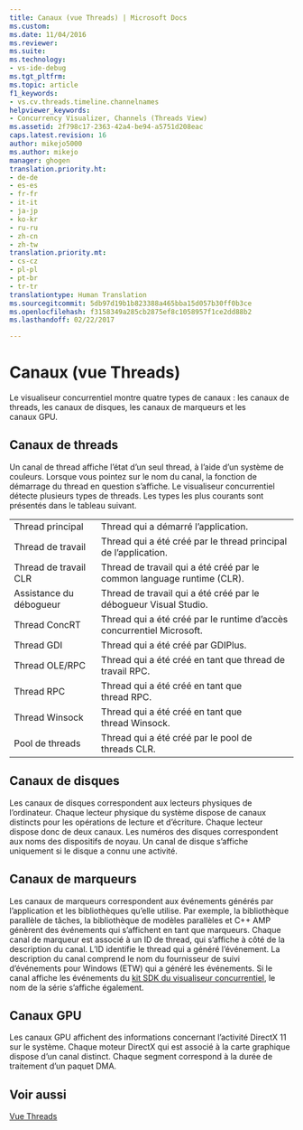 ```yaml
---
title: Canaux (vue Threads) | Microsoft Docs
ms.custom: 
ms.date: 11/04/2016
ms.reviewer: 
ms.suite: 
ms.technology:
- vs-ide-debug
ms.tgt_pltfrm: 
ms.topic: article
f1_keywords:
- vs.cv.threads.timeline.channelnames
helpviewer_keywords:
- Concurrency Visualizer, Channels (Threads View)
ms.assetid: 2f798c17-2363-42a4-be94-a5751d208eac
caps.latest.revision: 16
author: mikejo5000
ms.author: mikejo
manager: ghogen
translation.priority.ht:
- de-de
- es-es
- fr-fr
- it-it
- ja-jp
- ko-kr
- ru-ru
- zh-cn
- zh-tw
translation.priority.mt:
- cs-cz
- pl-pl
- pt-br
- tr-tr
translationtype: Human Translation
ms.sourcegitcommit: 5db97d19b1b823388a465bba15d057b30ff0b3ce
ms.openlocfilehash: f3158349a285cb2875ef8c1058957f1ce2dd88b2
ms.lasthandoff: 02/22/2017

---
```

# <a name="channels-threads-view"></a>Canaux (vue Threads)
Le visualiseur concurrentiel montre quatre types de canaux : les canaux de threads, les canaux de disques, les canaux de marqueurs et les canaux GPU.  
  
## <a name="thread-channels"></a>Canaux de threads  
 Un canal de thread affiche l’état d’un seul thread, à l’aide d’un système de couleurs. Lorsque vous pointez sur le nom du canal, la fonction de démarrage du thread en question s’affiche. Le visualiseur concurrentiel détecte plusieurs types de threads. Les types les plus courants sont présentés dans le tableau suivant.  
  
|||  
|-|-|  
|Thread principal|Thread qui a démarré l’application.|  
|Thread de travail|Thread qui a été créé par le thread principal de l’application.|  
|Thread de travail CLR|Thread de travail qui a été créé par le common language runtime (CLR).|  
|Assistance du débogueur|Thread de travail qui a été créé par le débogueur Visual Studio.|  
|Thread ConcRT|Thread qui a été créé par le runtime d’accès concurrentiel Microsoft.|  
|Thread GDI|Thread qui a été créé par GDIPlus.|  
|Thread OLE/RPC|Thread qui a été créé en tant que thread de travail RPC.|  
|Thread RPC|Thread qui a été créé en tant que thread RPC.|  
|Thread Winsock|Thread qui a été créé en tant que thread Winsock.|  
|Pool de threads|Thread qui a été créé par le pool de threads CLR.|  
  
## <a name="disk-channels"></a>Canaux de disques  
 Les canaux de disques correspondent aux lecteurs physiques de l’ordinateur. Chaque lecteur physique du système dispose de canaux distincts pour les opérations de lecture et d’écriture. Chaque lecteur dispose donc de deux canaux. Les numéros des disques correspondent aux noms des dispositifs de noyau. Un canal de disque s’affiche uniquement si le disque a connu une activité.  
  
## <a name="marker-channels"></a>Canaux de marqueurs  
 Les canaux de marqueurs correspondent aux événements générés par l’application et les bibliothèques qu’elle utilise. Par exemple, la bibliothèque parallèle de tâches, la bibliothèque de modèles parallèles et C++ AMP génèrent des événements qui s’affichent en tant que marqueurs. Chaque canal de marqueur est associé à un ID de thread, qui s’affiche à côté de la description du canal. L’ID identifie le thread qui a généré l’événement. La description du canal comprend le nom du fournisseur de suivi d’événements pour Windows (ETW) qui a généré les événements. Si le canal affiche les événements du [kit SDK du visualiseur concurrentiel](../profiling/concurrency-visualizer-sdk.md), le nom de la série s’affiche également.  
  
## <a name="gpu-channels"></a>Canaux GPU  
 Les canaux GPU affichent des informations concernant l’activité DirectX 11 sur le système.  Chaque moteur DirectX qui est associé à la carte graphique dispose d’un canal distinct.  Chaque segment correspond à la durée de traitement d’un paquet DMA.  
  
## <a name="see-also"></a>Voir aussi  
 [Vue Threads](../profiling/threads-view-parallel-performance.md)
